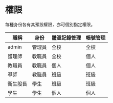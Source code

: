 # 權限

每種身份各有其預設權限，亦可個別指定權限。

| 職稱     | 身份   | 體溫記錄管理 | 帳號管理 |
|----------|--------|--------------|----------|
| admin    | 管理員 | 全校         | 全校     |
| 護理師   | 教職員 | 全校         | 個人     |
| 教職員   | 教職員 | 個人         | 個人     |
| 導師     | 教職員 | 班級         | 班級     |
| 衛生股長 | 學生   | 班級         | 班級     |
| 學生     | 學生   | 個人         | 個人     |